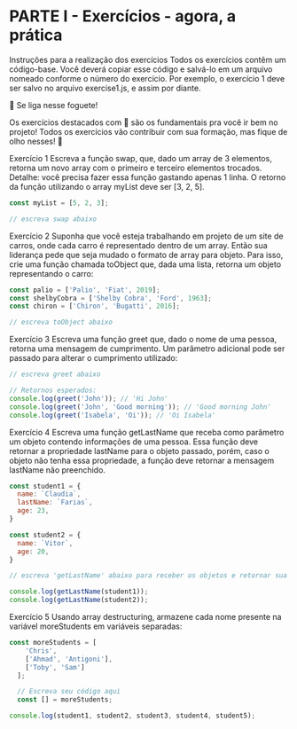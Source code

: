# PARTE I - Exercícios - agora, a prática

Instruções para a realização dos exercícios
Todos os exercícios contêm um código-base. Você deverá copiar esse código e salvá-lo em um arquivo nomeado conforme o número do exercício. Por exemplo, o exercício 1 deve ser salvo no arquivo exercise1.js, e assim por diante.

🚀 Se liga nesse foguete!

Os exercícios destacados com 🚀 são os fundamentais pra você ir bem no projeto! Todos os exercícios vão contribuir com sua formação, mas fique de olho nesses! 👀

Exercício 1
Escreva a função swap, que, dado um array de 3 elementos, retorna um novo array com o primeiro e terceiro elementos trocados. Detalhe: você precisa fazer essa função gastando apenas 1 linha. O retorno da função utilizando o array myList deve ser [3, 2, 5].

```js
const myList = [5, 2, 3];

// escreva swap abaixo
```

Exercício 2
Suponha que você esteja trabalhando em projeto de um site de carros, onde cada carro é representado dentro de um array. Então sua liderança pede que seja mudado o formato de array para objeto. Para isso, crie uma função chamada toObject que, dada uma lista, retorna um objeto representando o carro:

```js
const palio = ['Palio', 'Fiat', 2019];
const shelbyCobra = ['Shelby Cobra', 'Ford', 1963];
const chiron = ['Chiron', 'Bugatti', 2016];

// escreva toObject abaixo
```

Exercício 3
Escreva uma função greet que, dado o nome de uma pessoa, retorna uma mensagem de cumprimento. Um parâmetro adicional pode ser passado para alterar o cumprimento utilizado:
```js
// escreva greet abaixo

// Retornos esperados:
console.log(greet('John')); // 'Hi John'
console.log(greet('John', 'Good morning')); // 'Good morning John'
console.log(greet('Isabela', 'Oi')); // 'Oi Isabela'
```

Exercício 4
Escreva uma função getLastName que receba como parâmetro um objeto contendo informações de uma pessoa. Essa função deve retornar a propriedade lastName para o objeto passado, porém, caso o objeto não tenha essa propriedade, a função deve retornar a mensagem lastName não preenchido.

```js
const student1 = {
  name: `Claudia`,
  lastName: `Farias`,
  age: 23,
}

const student2 = {
  name: `Vitor`,
  age: 20,
}

// escreva 'getLastName' abaixo para receber os objetos e retornar sua propriedade `lastName`

console.log(getLastName(student1));
console.log(getLastName(student2));
```

Exercício 5
Usando array destructuring, armazene cada nome presente na variável moreStudents em variáveis separadas:

```js
const moreStudents = [
    'Chris', 
    ['Ahmad', 'Antigoni'], 
    ['Toby', 'Sam']
  ];

  // Escreva seu código aqui
  const [] = moreStudents;

console.log(student1, student2, student3, student4, student5);
```